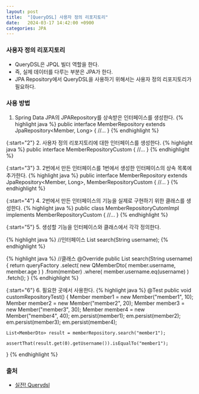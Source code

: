 ```yaml
---
layout: post
title:  "[QueryDSL] 사용자 정의 리포지토리"
date:   2024-03-17 14:42:00 +0900
categories: JPA
---
```


### 사용자 정의 리포지토리

- QueryDSL은 JPQL 빌더 역할을 한다.
- 즉, 실제 데이터를 다루는 부분은 JPA가 한다.
- JPA Repository에서 QueryDSL을 사용하기 위해서는 사용자 정의 리포지토리가 필요하다.

### 사용 방법

1. Spring Data JPA의 JPARepository를 상속받은 인터페이스를 생성한다.
{% highlight java %}
public interface MemberRepository extends JpaRepository<Member, Long> {
	//...
}
{% endhighlight %}

{:start="2"}
2. 사용자 정의 리포지토리에 대한 인터페이스를 생성한다.
{% highlight java %}
public interface MemberRepositoryCustom {
	//...
}
{% endhighlight %}

{:start="3"}
3. 2번에서 만든 인터페이스를 1번에서 생성한 인터페이스의 상속 목록에 추가한다.
{% highlight java %}
public interface MemberRepository extends JpaRepository<Member, Long>, MemberRepositoryCustom {
	//...
}
{% endhighlight %}

{:start="4"}
4. 2번에서 만든 인터페이스의 기능을 실제로 구현하기 위한 클래스를 생성한다.
{% highlight java %}
public class MemberRepositoryCutomImpl implements MemberRepositoryCustom {
    //...
}
{% endhighlight %}

{:start="5"}
5. 생성할 기능을 인터페이스와 클래스에서 각각 정의한다.

{% highlight java %}
//인터페이스
List<MemberDto> search(String username);
{% endhighlight %}

{% highlight java %}
//클래스
@Override
public List<MemberDto> search(String username) {
    return 
        queryFactory
        .select(
            new QMemberDto(
                member.username,
                member.age
            )
        )
        .from(member)
        .where(
            member.username.eq(username)
        )
        .fetch();
}
{% endhighlight %}

{:start="6"}
6. 필요한 곳에서 사용한다.
{% highlight java %}
@Test
public void customRepositoryTest() {
    Member member1 = new Member("member1", 10);
    Member member2 = new Member("member2", 20);
    Member member3 = new Member("member3", 30);
    Member member4 = new Member("member4", 40);
    em.persist(member1);
    em.persist(member2);
    em.persist(member3);
    em.persist(member4);
    
    List<MemberDto> result = memberRepository.search("member1");
    
    assertThat(result.get(0).getUsername()).isEqualTo("member1");
}
{% endhighlight %}

### 출처

- [실전! Querydsl](https://www.inflearn.com/course/querydsl-%EC%8B%A4%EC%A0%84)